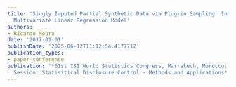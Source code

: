 ```yaml
---
title: 'Singly Imputed Partial Synthetic Data via Plug-in Sampling: Inference for
  Multivariate Linear Regression Model'
authors:
- Ricardo Moura
date: '2017-01-01'
publishDate: '2025-06-12T11:12:54.417771Z'
publication_types:
- paper-conference
publication: '*61st ISI World Statistics Congress, Marrakech, Morocco: Special Topic
  Session: Statisitical Disclosure Control - Methods and Applications*'
---
```

